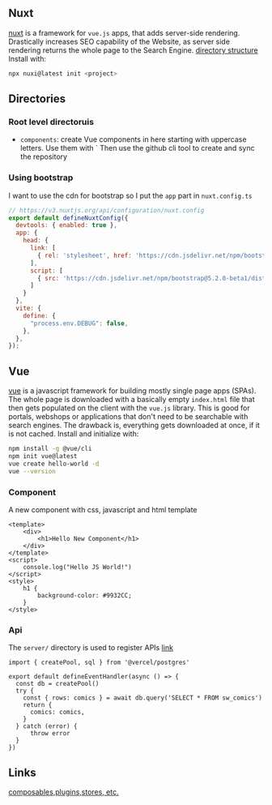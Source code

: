 ## Nuxt
[nuxt](https://nuxt.com/) is a framework for `vue.js` apps, that adds server-side rendering. Drastically increases SEO capability of the Website, as server side rendering returns the whole page to the Search Engine.
[directory structure](https://nuxt.com/docs/guide/directory-structure/nuxt)
Install with: 
```bash
npx nuxi@latest init <project>
```
## Directories
### Root level directoruis
* `components`: create Vue components in here starting with uppercase letters. Use them with `<Componen />
Then use the github cli tool to create and sync the repository
### Using bootstrap
I want to use the cdn for bootstrap so I put the `app` part in `nuxt.config.ts`
```js
// https://v3.nuxtjs.org/api/configuration/nuxt.config
export default defineNuxtConfig({
  devtools: { enabled: true },
  app: {
    head: {
      link: [
        { rel: 'stylesheet', href: 'https://cdn.jsdelivr.net/npm/bootstrap@5.2.0-beta1/dist/css/bootstrap.min.css', integrity: 'sha384-0evHe/X+R7YkIZDRvuzKMRqM+OrBnVFBL6DOitfPri4tjfHxaWutUpFmBp4vmVor', crossorigin: 'anonymous' }
      ],
      script: [
        { src: 'https://cdn.jsdelivr.net/npm/bootstrap@5.2.0-beta1/dist/js/bootstrap.bundle.min.js', integrity: 'sha384-pprn3073KE6tl6bjs2QrFaJGz5/SUsLqktiwsUTF55Jfv3qYSDhgCecCxMW52nD2', crossorigin: 'anonymous' }
      ]
    }
  },
  vite: {
    define: {
      "process.env.DEBUG": false,
    },
  },
});
```
## Vue
[vue](https://vuejs.org/) is a javascript framework for building mostly single page apps (SPAs). The whole page is downloaded with a basically empty `index.html` file that then gets populated on the client with the `vue.js` library. This is good for portals, webshops or applications that don't need to be searchable with search engines. The drawback is, everything gets downloaded at once, if it is not cached. 
Install and initialize with:
```bash
npm install -g @vue/cli
npm init vue@latest
vue create hello-world -d
vue --version
```
### Component
A new component with css, javascript and html template
```vue
<template>
    <div>
        <h1>Hello New Component</h1>
    </div>
</template>
<script>
    console.log("Hello JS World!")
</script>
<style>
    h1 {
        background-color: #9932CC;
    }
</style>
```
### Api 
The `server/` directory is used to register APIs [link](https://nuxt.com/docs/guide/directory-structure/server)
```
import { createPool, sql } from '@vercel/postgres'

export default defineEventHandler(async () => {
  const db = createPool()
  try {
    const { rows: comics } = await db.query('SELECT * FROM sw_comics')
    return {
      comics: comics,
    }
  } catch (error) {
      throw error
  }
})
```
## Links
[composables,plugins,stores, etc.](https://bigmachine.io/frontend/what-should-be-a-plugin-vs-a-composable-vs-a-store-in-nuxt/)
